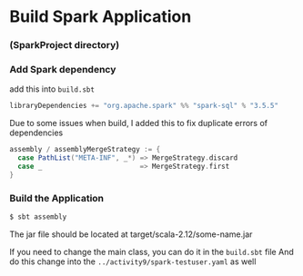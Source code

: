 # Build Spark Application

### (SparkProject directory)

### Add Spark dependency
add this into `build.sbt`
```sbt
libraryDependencies += "org.apache.spark" %% "spark-sql" % "3.5.5"
```

Due to some issues when build, I added this to fix duplicate errors of dependencies
```sbt
assembly / assemblyMergeStrategy := {
  case PathList("META-INF", _*) => MergeStrategy.discard
  case _                        => MergeStrategy.first
}
```

### Build the Application
```sh
$ sbt assembly
```

The jar file should be located at target/scala-2.12/some-name.jar

If you need to change the main class, you can do it in the `build.sbt` file
And do this change into the `../activity9/spark-testuser.yaml` as well

